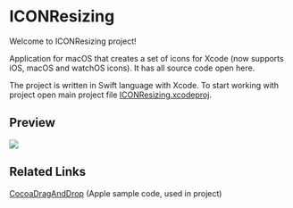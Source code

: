 # ICONResizing

Welcome to ICONResizing project!

Application for macOS that creates a set of icons for Xcode (now supports iOS, macOS and watchOS icons). It has all source code open here.

The project is written in Swift language with Xcode. To start working with project open main project file [ICONResizing.xcodeproj](ICONResizing.xcodeproj).

## Preview

![](http://kandaart.com/ICONResizing/prev.gif)

## Related Links

<a href="https://developer.apple.com/library/content/samplecode/CocoaDragAndDrop/Introduction/Intro.html">CocoaDragAndDrop</a> (Apple sample code, used in project)
